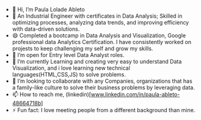 - 👋 Hi, I’m Paula Lolade Ableto
- 💞️ An Industrial Engineer with certificates in Data Analysis; Skilled in optimizing processes, analyzing data trends, and improving efficiency with data-driven solutions.
- 😄 Completed a bootcamp in Data Analysis and Visualization, Google professional data Analytics Certification. I have consistently worked on projests to keep challenging my self and grow my skills.
- 👀 I’m open for Entry level Data Analyst roles.
- 🌱 I’m currently Learning and creating very easy to understand Data Visualization, and i love learning new technical languages(HTML,CSS,JS) to solve problems.
- 💞️ I’m looking to collaborate with any Companies, organizations that has a family-like culture to solve their business problems by leveraging data.
- 📫 How to reach me, (linkedin)[www.linkedin.com/in/paula-ableto-48664718b]
- ⚡ Fun fact: I love meeting people from a different background than mine.

<!---
lolade-ab/lolade-ab is a ✨ special ✨ repository because its `README.md` (this file) appears on your GitHub profile.
You can click the Preview link to take a look at your changes.
--->
